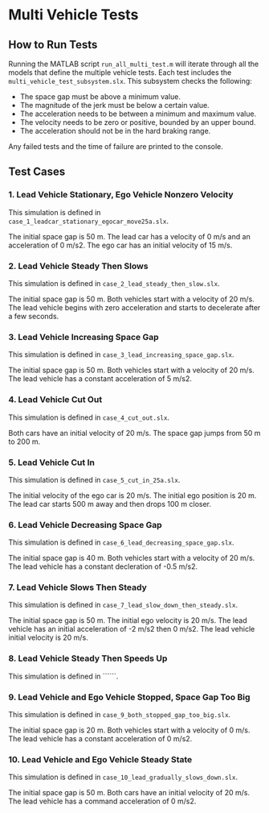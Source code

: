# Multi Vehicle Tests

## How to Run Tests

Running the MATLAB script ```run_all_multi_test.m``` will iterate through all the models that define the multiple vehicle tests. Each test includes the ```multi_vehicle_test_subsystem.slx```. This subsystem checks the following:

- The space gap must be above a minimum value.
- The magnitude of the jerk must be below a certain value.
- The acceleration needs to be between a minimum and maximum value.
- The velocity needs to be zero or positive, bounded by an upper bound.
- The acceleration should not be in the hard braking range.

Any failed tests and the time of failure are printed to the console.

## Test Cases

### 1. Lead Vehicle Stationary, Ego Vehicle Nonzero Velocity
This simulation is defined in ```case_1_leadcar_stationary_egocar_move25a.slx```.

The initial space gap is 50 m. The lead car has a velocity of 0 m/s and an acceleration of 0 m/s2. The ego car has an initial velocity of 15 m/s.

### 2. Lead Vehicle Steady Then Slows
This simulation is defined in ```case_2_lead_steady_then_slow.slx```.

The initial space gap is 50 m. Both vehicles start with a velocity of 20 m/s. The lead vehicle begins with zero acceleration and starts to decelerate after a few seconds.

### 3. Lead Vehicle Increasing Space Gap
This simulation is defined in ```case_3_lead_increasing_space_gap.slx```.

The initial space gap is 50 m. Both vehicles start with a velocity of 20 m/s. The lead vehicle has a constant acceleration of 5 m/s2.

### 4. Lead Vehicle Cut Out
This simulation is defined in ```case_4_cut_out.slx```.

Both cars have an initial velocity of 20 m/s. The space gap jumps from 50 m to 200 m.

### 5. Lead Vehicle Cut In
This simulation is defined in ```case_5_cut_in_25a.slx```.

The initial velocity of the ego car is 20 m/s. The initial ego position is 20 m. The lead car starts 500 m away and then drops 100 m closer.

### 6. Lead Vehicle Decreasing Space Gap
This simulation is defined in ```case_6_lead_decreasing_space_gap.slx```.

The initial space gap is 40 m. Both vehicles start with a velocity of 20 m/s. The lead vehicle has a constant decleration of -0.5 m/s2.

### 7. Lead Vehicle Slows Then Steady
This simulation is defined in ```case_7_lead_slow_down_then_steady.slx```.

The initial space gap is 50 m. The initial ego velocity is 20 m/s. The lead vehicle has an initial acceleration of -2 m/s2 then 0 m/s2. The lead vehicle initial velocity is 20 m/s.

### 8. Lead Vehicle Steady Then Speeds Up
This simulation is defined in ``````.

### 9. Lead Vehicle and Ego Vehicle Stopped, Space Gap Too Big
This simulation is defined in ```case_9_both_stopped_gap_too_big.slx```.

The initial space gap is 20 m. Both vehicles start with a velocity of 0 m/s. The lead vehicle has a constant acceleration of 0 m/s2.

### 10. Lead Vehicle and Ego Vehicle Steady State
This simulation is defined in ```case_10_lead_gradually_slows_down.slx```.

The initial space gap is 50 m. Both cars have an initial velocity of 20 m/s. The lead vehicle has a command acceleration of 0 m/s2.